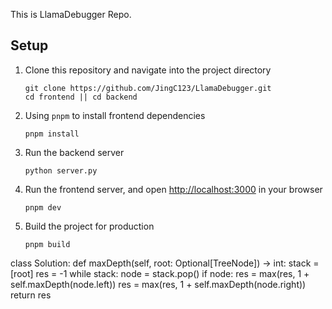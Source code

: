 This is LlamaDebugger Repo.


## Setup

1. Clone this repository and navigate into the project directory

    ```shell
    git clone https://github.com/JingC123/LlamaDebugger.git
    cd frontend || cd backend
    ```

2. Using `pnpm` to install frontend dependencies
  
    ```shell
    pnpm install
    ```


3. Run the backend server

    ```shell
    python server.py
    ```

4. Run the frontend server, and open [http://localhost:3000](http://localhost:3000) in your browser

    ```shell
    pnpm dev
    ```


5. Build the project for production

    ```shell
    pnpm build
    ```

class Solution:        def maxDepth(self, root: Optional[TreeNode]) -> int:            stack = [root]            res = -1            while stack:                node = stack.pop()                if node:                    res = max(res, 1 + self.maxDepth(node.left))                    res = max(res, 1 + self.maxDepth(node.right))            return res